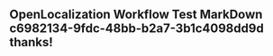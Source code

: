 <properties
ms.topic="hero-topic"
ms.test1="hero-topic"
ms.test2="test"/>

## OpenLocalization Workflow Test MarkDown c6982134-9fdc-48bb-b2a7-3b1c4098dd9d thanks!
